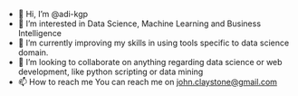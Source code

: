 - 👋 Hi, I’m @adi-kgp
- 👀 I’m interested in Data Science, Machine Learning and Business Intelligence 
- 🌱 I’m currently improving my skills in using tools specific to data science domain. 
- 💞️ I’m looking to collaborate on anything regarding data science or web development, like python scripting or data mining
- 📫 How to reach me You can reach me on john.claystone@gmail.com

<!---
adi-kgp/adi-kgp is a ✨ special ✨ repository because its `README.md` (this file) appears on your GitHub profile.
You can click the Preview link to take a look at your changes.
--->

